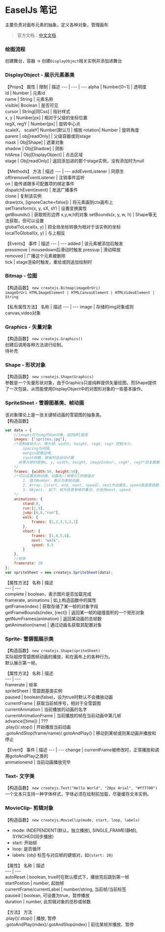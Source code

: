 # EaselJs 笔记
主要负责对画布元素的抽象，定义各种对象，管理画布
>官方文档：[中文文档](http://www.createjs.cc/easeljs/docs/modules/EaselJS.html)  

### 绘图流程
创建舞台，容器 -> 创建`DisplayObject`相关实例并添加进舞台  

### DisplayObject - 展示元素基类
【Props】
属性 | 限制 | 描述
--- | --- | ---
alpha   | Number[0~1]   | 透明度  
id      | Number        | 元素id  
name    | String        | 元素名称  
visible| Boolean        | 是否可见  
cursor  | String[同Css]  | 指针样式  
x, y    | Number[px]     | 相对于父级的坐标位置  
regX, regY | Number[px]  | 旋转中心点  
scaleX， scaleY| Number[默认1] | 缩放
rotation| Number        | 旋转角度  
parent  | obj[readOnly] | 父级容器或则stage  
mask    | Obj[Shape]    | 遮罩对象  
shadow  | Obj[Shadow]   | 阴影  
hitArea | Obj[DisplayObject] | 点击区域  
stage   | Obj[readOnly] | 返回添加进的那个stage实例，没有添加时为null  

【Methods】
方法 | 描述
--- | ---
addEventListener | 同原生  
off/removeEventListener | 注销事件监听  
on  | 能传递跟多可配置项的绑定事件  
dispatchEvent(event) | 发送广播事件  
clone | 复制该实例  
draw(ctx, [ignoreCache=false]) | 将元素画到ctx画布上  
setTransform(x, y, sX, sY) | 设置变换属性  
getBounds()  | 获取矩形边界 x,y,w,h的对象
setBounds(x, y, w, h) | Shape等无法获取，但可以设置  
globalToLocal(x, y) | 把全局坐标转换为相对于该实例的坐标  
localToGloball(x, y) | 与上相反  

【Events】
事件 | 描述
--- | ---
added   | 该元素被添加后触发  
pressmove | mousedown后滑动时触发
pressup | 滑动释放  
removed | 广播这个元素被删除  
tick | stage渲染时触发，重绘或则追加绘制时  

### Bitmap - 位图
【构造函数】 `new createjs.Bitmap(imageOrUri)`  
`imageOrUri HTMLImageElement | HTMLCanvasElement | HTMLVideoElement | String`  
  
【私有属性方法】
名称 | 描述
--- | --- 
image | 存储的img对象或则canvas,video对象  

### Graphics - 矢量对象
【构造函数】 `new createjs.Graphics()`  
创建后调用各种方法进行绘制。  
待补充

### Shape - 形状对象
【构造函数】 `new createjs.Shape(Graphics)`  
参数是一个矢量形状对象，由于Graphics只是纯粹提供矢量绘图。而Shape提供了一次包装，从而能使用DisplayObject中的对图形对象的一些基本操作。  

### SpriteSheet - 雪碧图基类、帧动画
该对象理论上是一张关键帧动画的雪碧图的抽象类。  
【构造函数】
```js
var data = {
    //images可为img的dom对象，或则URI路径
    images: ["sprites.jpg"],
    /*控制每帧大小，等大帧，width, height, regX, regY 控制大小，
        spacing为间隔, 
        margin图像边缘,
        count帧数，缺省时会自动计算
      非等大帧时使用x, y, width, height, imageIndex*, regX*, regY*的复数数组
    */
    frames: {width:50, height:50},
    /*可以设置各种动画，动画名:[帧索引]的键值对
        1. 值为Number，表示为单帧动画.
        2. Array，[start, end, next, speed]，next为动画名，speed是速度倍数.
        3. Object， 如下，帧为任意单帧的集合，也支持next，speed.
    */
    animations: {
        stand:0,
        run:[1,5],
        jump:[6,8,"run"],
        walk: {
            frames: [1,2,3,3,2,1]
        },
        shoot: {
            frames: [1,4,5,6],
            next: "walk",
            speed: 0.5
        }
    },
    //帧率
    framerate: 20
};
var spriteSheet = new createjs.SpriteSheet(data);
```

【属性方法】
名称 | 描述  
--- | ---  
complete | boolean，表示图片是否加载完成  
framerate, animations | 如上构造函数中的属性  
getFrame(index) | 获取存储了某一帧的对象字段  
getFrameBounds(index, [rect]) | 返回某一帧的碰撞面积的一个矩形对象  
getNumFrames(animation) | 返回某动画的总帧数  
getAnimation(name) | 通过动画名获取其配置对象  

### Sprite- 雪碧图展示类
【构造函数】 `new createjs.Shape(spriteSheet)`  
实际超控雪碧图帧动画的播放，和在画布上的各种行为。  
默认展示第一帧。  

【属性方法】
名称 | 描述  
--- | ---  
framerate | 帧率  
spriteSheet | 雪碧图基类实例  
paused | boolean(false)，设为true时默认不会播放动画  
currentFrame | 获取当前帧序号，相对于全雪碧图  
currentAnimation | 当前播放的动画的名字  
currentAnimationFrame | 当前播放的帧在当前动画中第几帧  
advance([time]) | ???  
.play()/.stop() | 开始播放当前动画  
.gotoAndStop(frame/name)/.gotoAndPlay() | 移动到某帧或则某动画并播放和停止 

【Event】
事件 | 描述
--- | ---
change   | currentFrame被修改时，正常播放和调用gotoAndPlay之类的    
animationend | 当前动画播放完毕  

### Text- 文字类
【构造函数】 `new createjs.Text("Hello World", "20px Arial", "#ff7700")`    
一个文本只支持一种字体样式，字体必须在绘制前加载，尽量缓存文本实例。  

### MovieClip- 剪辑对象
【构造函数】 `new createjs.MovieClip(mode, start, loop, labels)`  
+ mode: INDEPENDENT(默认，独立播放), SINGLE_FRAME(静帧), SYNCHED(同步播放)  
+ start: 开始帧  
+ loop: 是否循环  
+ labels: (obj) 标签与对应帧的键值对，如`{start: 20}`  

【属性】
名称 | 描述  
--- | ---  
autoReset | boolean, true时在默认模式下，播放完后跳到第一帧  
startPostion | number, 起始帧  
currentFrame/currentLabel | number/string, 当前帧/当前标签  
paused | boolean, 可设置为true，暂停播放  
duration | number, 此剪辑对象的总秒或帧数  

【方法】
方法  
.play()/.stop() | 播放, 暂停  
.gotoAndPlay(index)/.gotAndStop(index) | 前往某帧并播放、暂停





